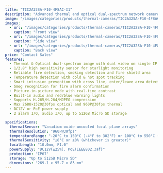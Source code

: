 ```yaml
---
title: "TIC2A32SA-F10-4F8AC-I1"
description: "Advanced thermal and optical dual-spectrum network camera with reliable fire detection, temperature monitoring, and smart intrusion prevention capabilities. Features dual video with single IP address and high sensitivity sensor for starlight monitoring."
image: "/images/categories/products/thermal-cameras/TIC2A32SA-F10-4F8AC-I1/TIC2A32SA-F10-4F8AC-I1 (1).png"
images:
  - url: "/images/categories/products/thermal-cameras/TIC2A32SA-F10-4F8AC-I1/TIC2A32SA-F10-4F8AC-I1 (1).png"
    caption: "Front view"
  - url: "/images/categories/products/thermal-cameras/TIC2A32SA-F10-4F8AC-I1/TIC2A32SA-F10-4F8AC-I1 (2).png"
    caption: "Side view"
  - url: "/images/categories/products/thermal-cameras/TIC2A32SA-F10-4F8AC-I1/TIC2A32SA-F10-4F8AC-I1 (3).png"
    caption: "Back view"
price: "Contact Sales"
features:
  - Thermal & Optical dual-spectrum image with dual video on single IP address
  - 1/2.8" high sensitivity sensor for starlight monitoring
  - Reliable fire detection, smoking detection and fire shield area
  - Temperature detection with cold & hot spot tracking
  - Smart intrusion prevention with cross line, enter/leave area detection
  - Smog recognition for fire alarm confirmation
  - Picture-in-picture mode with real-time contrast
  - Built-in audio and red/blue warning lights
  - Supports H.265/H.264/MJPEG compression
  - Max 2688×1520@30fps optical and 960P@30fps thermal
  - DC12V or PoE power supply
  - 2 alarm I/O, audio I/O, up to 512GB Micro SD storage

specifications:
  thermalSensor: "Vanadium oxide uncooled focal plane arrays"
  thermalResolution: "960P@30fps"
  temperatureRange: "-20°C to 150°C (-4°F to 302°F) or 100°C to 550°C (212°F to 1022°F)"
  thermalSensitivity: "±8°C or ±8% (whichever is greater)"
  focalLength: "10.0mm, F1.0"
  powerSupply: "DC12V(±25%), PoE(IEEE802.3af)"
  protection: "IP67"
  storage: "Up to 512GB Micro SD"
  dimensions: "269.1 x 95.7 x 83 mm"
---
```

